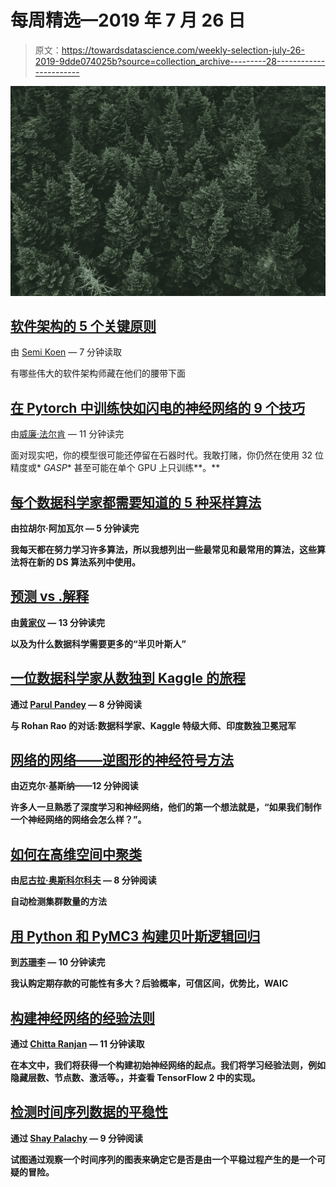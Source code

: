 # 每周精选—2019 年 7 月 26 日

> 原文：<https://towardsdatascience.com/weekly-selection-july-26-2019-9dde074025b?source=collection_archive---------28----------------------->

![](img/cdaf6760b50959aa95cc3689b6fc810c.png)

## [软件架构的 5 个关键原则](/5-key-principles-of-software-architecture-e5379cb10fd5)

由 [Semi Koen](https://medium.com/u/aabf98f9b9a?source=post_page-----9dde074025b--------------------------------) — 7 分钟读取

有哪些伟大的软件架构师藏在他们的腰带下面

## [在 Pytorch 中训练快如闪电的神经网络的 9 个技巧](/9-tips-for-training-lightning-fast-neural-networks-in-pytorch-8e63a502f565)

由[威廉·法尔肯](https://medium.com/u/8536ebfbc90b?source=post_page-----9dde074025b--------------------------------) — 11 分钟读完

面对现实吧，你的模型很可能还停留在石器时代。我敢打赌，你仍然在使用 32 位精度或* *GASP** 甚至可能在单个 GPU 上只训练**。**

## **[每个数据科学家都需要知道的 5 种采样算法](/the-5-sampling-algorithms-every-data-scientist-need-to-know-43c7bc11d17c)**

**由拉胡尔·阿加瓦尔 — 5 分钟读完**

**我每天都在努力学习许多算法，所以我想列出一些最常见和最常用的算法，这些算法将在新的 DS 算法系列中使用。**

## **[预测 vs .解释](/predicting-vs-explaining-69b516f90796)**

**由[黄家仪](https://medium.com/u/7a83326316c0?source=post_page-----9dde074025b--------------------------------) — 13 分钟读完**

**以及为什么数据科学需要更多的“半贝叶斯人”**

## **[一位数据科学家从数独到 Kaggle 的旅程](/a-data-scientists-journey-from-sudoku-to-kaggle-120876b7fa33)**

**通过 [Parul Pandey](https://medium.com/u/7053de462a28?source=post_page-----9dde074025b--------------------------------) — 8 分钟阅读**

**与 Rohan Rao 的对话:数据科学家、Kaggle 特级大师、印度数独卫冕冠军**

## **[网络的网络——逆图形的神经符号方法](/network-of-networks-a-neural-symbolic-approach-to-inverse-graphics-acf3998ab3d)**

**由迈克尔·基斯纳——12 分钟阅读**

**许多人一旦熟悉了深度学习和神经网络，他们的第一个想法就是，“如果我们制作一个神经网络的网络会怎么样？”。**

## **[如何在高维空间中聚类](/how-to-cluster-in-high-dimensions-4ef693bacc6)**

**由[尼古拉·奥斯科尔科夫](https://medium.com/u/8570b484f56c?source=post_page-----9dde074025b--------------------------------) — 8 分钟阅读**

**自动检测集群数量的方法**

## **[用 Python 和 PyMC3 构建贝叶斯逻辑回归](/building-a-bayesian-logistic-regression-with-python-and-pymc3-4dd463bbb16)**

**到[苏珊李](https://medium.com/u/731d8566944a?source=post_page-----9dde074025b--------------------------------) — 10 分钟读完**

**我认购定期存款的可能性有多大？后验概率，可信区间，优势比，WAIC**

## **[构建神经网络的经验法则](/17-rules-of-thumb-for-building-a-neural-network-93356f9930af)**

**通过 [Chitta Ranjan](https://medium.com/u/1c9fae27a83?source=post_page-----9dde074025b--------------------------------) — 11 分钟读取**

**在本文中，我们将获得一个构建初始神经网络的起点。我们将学习经验法则，例如隐藏层数、节点数、激活等。，并查看 TensorFlow 2 中的实现。**

## **[检测时间序列数据的平稳性](/detecting-stationarity-in-time-series-data-d29e0a21e638)**

**通过 [Shay Palachy](https://medium.com/u/ed0e9ae905e3?source=post_page-----9dde074025b--------------------------------) — 9 分钟阅读**

**试图通过观察一个时间序列的图表来确定它是否是由一个平稳过程产生的是一个可疑的冒险。**